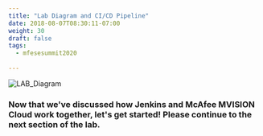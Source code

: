 ```yaml
---
title: "Lab Diagram and CI/CD Pipeline"
date: 2018-08-07T08:30:11-07:00
weight: 30
draft: false
tags:
  - mfesesummit2020
  
---
```


![LAB_Diagram](/images/mfe/LAB_Diagram.png?classes=border,shadow)

### Now that we've discussed how Jenkins and McAfee MVISION Cloud work together, let's get started!  Please continue to the next section of the lab.